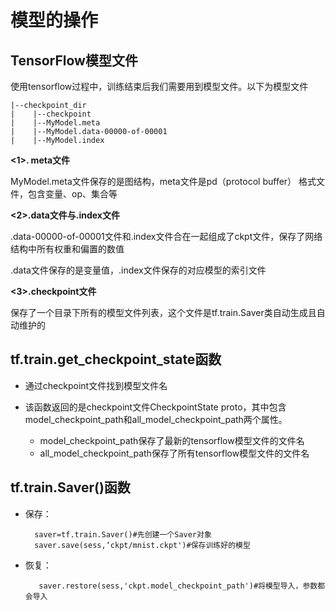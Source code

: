 # 模型的操作
## TensorFlow模型文件
使用tensorflow过程中，训练结束后我们需要用到模型文件。以下为模型文件

    |--checkpoint_dir
    |    |--checkpoint
    |    |--MyModel.meta
    |    |--MyModel.data-00000-of-00001
    |    |--MyModel.index

**<1>. meta文件**

 MyModel.meta文件保存的是图结构，meta文件是pd（protocol buffer） 格式文件，包含变量、op、集合等
   

**<2>.data文件与.index文件**

.data-00000-of-00001文件和.index文件合在一起组成了ckpt文件，保存了网络结构中所有权重和偏置的数值

.data文件保存的是变量值，.index文件保存的对应模型的索引文件

**<3>.checkpoint文件**

保存了一个目录下所有的模型文件列表，这个文件是tf.train.Saver类自动生成且自动维护的


## tf.train.get_checkpoint_state函数
* 通过checkpoint文件找到模型文件名

* 该函数返回的是checkpoint文件CheckpointState proto，其中包含model_checkpoint_path和all_model_checkpoint_path两个属性。
    * model_checkpoint_path保存了最新的tensorflow模型文件的文件名
    * all_model_checkpoint_path保存了所有tensorflow模型文件的文件名


## tf.train.Saver()函数
* 保存：

        saver=tf.train.Saver()#先创建一个Saver对象
        saver.save(sess,‘ckpt/mnist.ckpt')#保存训练好的模型

* 恢复：

         saver.restore(sess,'ckpt.model_checkpoint_path')#将模型导入，参数都会导入